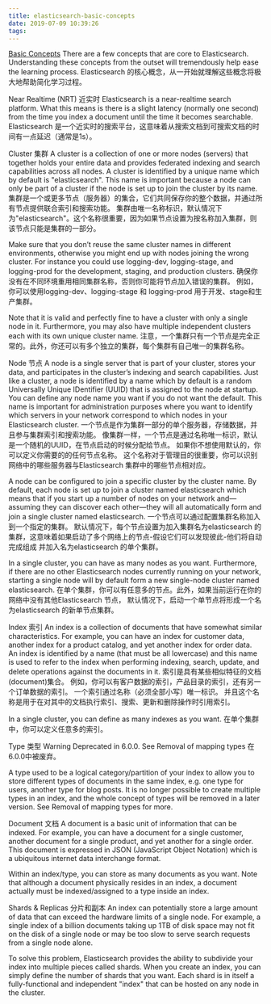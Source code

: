 ```yaml
---
title: elasticsearch-basic-concepts
date: 2019-07-09 10:39:26
tags:
---
```

[Basic Concepts](https://www.elastic.co/guide/en/elasticsearch/reference/6.5/getting-started-concepts.html#getting-started-concepts)
There are a few concepts that are core to Elasticsearch. 
Understanding these concepts from the outset will tremendously help ease the learning process.
Elasticsearch 的核心概念，从一开始就理解这些概念将极大地帮助简化学习过程。

Near Realtime (NRT)
近实时
Elasticsearch is a near-realtime search platform. 
What this means is there is a slight latency (normally one second) 
from the time you index a document until the time it becomes searchable.
Elasticsearch 是一个近实时的搜索平台，这意味着从搜索文档到可搜索文档的时间有一点延迟（通常是1s）。

Cluster
集群
A cluster is a collection of one or more nodes (servers) that together holds your entire data 
and provides federated indexing and search capabilities across all nodes. 
A cluster is identified by a unique name which by default is "elasticsearch". 
This name is important because a node can only be part of a cluster if the node is set up to join the cluster by its name.
集群是一个或更多节点（服务器）的集合，它们共同保存你的整个数据，并通过所有节点提供联合索引和搜索功能。
集群由唯一名称标识，默认情况下为"elasticsearch"。这个名称很重要，因为如果节点设置为按名称加入集群，则该节点只能是集群的一部分。

Make sure that you don’t reuse the same cluster names in different environments, 
otherwise you might end up with nodes joining the wrong cluster. 
For instance you could use logging-dev, logging-stage, and logging-prod for the development, staging, and production clusters.
确保你没有在不同环境重用相同集群名称，否则你可能将节点加入错误的集群。
例如，你可以使用logging-dev、logging-stage 和 logging-prod 用于开发、stage和生产集群。

Note that it is valid and perfectly fine to have a cluster with only a single node in it. 
Furthermore, you may also have multiple independent clusters each with its own unique cluster name.
注意，一个集群只有一个节点是完全正常的。此外，你还可以有多个独立的集群，每个集群有自己唯一的集群名称。

Node
节点
A node is a single server that is part of your cluster, stores your data, 
and participates in the cluster’s indexing and search capabilities. Just like a cluster, 
a node is identified by a name which by default is a random Universally Unique IDentifier (UUID) 
that is assigned to the node at startup. 
You can define any node name you want if you do not want the default. 
This name is important for administration purposes where you want to 
identify which servers in your network correspond to which nodes in your Elasticsearch cluster.
一个节点是作为集群一部分的单个服务器，存储数据，并且参与集群索引和搜索功能。
像集群一样，一个节点是通过名称唯一标识，默认是一个随机的UUID，在节点启动的时候分配给节点。
如果你不想使用默认的，你可以定义你需要的的任何节点名称。
这个名称对于管理目的很重要，你可以识别网络中的哪些服务器与Elasticsearch 集群中的哪些节点相对应。

A node can be configured to join a specific cluster by the cluster name. 
By default, each node is set up to join a cluster named elasticsearch which means that if you start up a number of 
nodes on your network and—​assuming they can discover each other—​they will all automatically 
form and join a single cluster named elasticsearch.
一个节点可以通过配置集群名称加入到一个指定的集群。
默认情况下，每个节点设置为加入集群名为elasticsearch 的集群，这意味着如果启动了多个网络上的节点-假设它们可以发现彼此-他们将自动完成组成
并加入名为elasticsearch 的单个集群。

In a single cluster, you can have as many nodes as you want. 
Furthermore, if there are no other Elasticsearch nodes currently running on your network, 
starting a single node will by default form a new single-node cluster named elasticsearch.
在单个集群，你可以有任意多的节点。此外，如果当前运行在你的网络中没有其他Elasticsearch 节点，
默认情况下，启动一个单节点将形成一个名为elasticsearch 的新单节点集群。

Index
索引
An index is a collection of documents that have somewhat similar characteristics. 
For example, you can have an index for customer data, another index for a product catalog, 
and yet another index for order data. An index is identified by a name (that must be all lowercase) 
and this name is used to refer to the index when performing indexing, search, update, and delete operations against the documents in it.
索引是具有某些相似特征的文档(document)集合。
例如，你可以有客户数据的索引，产品目录的索引，还有另一个订单数据的索引。
一个索引通过名称（必须全部小写）唯一标识。
并且这个名称是用于在对其中的文档执行索引、搜索、更新和删除操作时引用索引。

In a single cluster, you can define as many indexes as you want.
在单个集群中，你可以定义任意多的索引。

Type
类型
Warning
Deprecated in 6.0.0.
See Removal of mapping types
在6.0.0中被废弃。

A type used to be a logical category/partition of your index to allow you to 
store different types of documents in the same index, e.g. one type for users, 
another type for blog posts. It is no longer possible to create multiple types in an index, 
and the whole concept of types will be removed in a later version. See Removal of mapping types for more.


Document
文档
A document is a basic unit of information that can be indexed. 
For example, you can have a document for a single customer, another document for a single product, 
and yet another for a single order. This document is expressed in JSON (JavaScript Object Notation) 
which is a ubiquitous internet data interchange format.

Within an index/type, you can store as many documents as you want. 
Note that although a document physically resides in an index, 
a document actually must be indexed/assigned to a type inside an index.


Shards & Replicas
分片和副本
An index can potentially store a large amount of data that can exceed the hardware limits of a single node. 
For example, a single index of a billion documents taking up 1TB of disk space may not fit on the disk 
of a single node or may be too slow to serve search requests from a single node alone.

To solve this problem, Elasticsearch provides the ability to subdivide your index into multiple pieces called shards. 
When you create an index, you can simply define the number of shards that you want. 
Each shard is in itself a fully-functional and independent "index" that can be hosted on any node in the cluster.